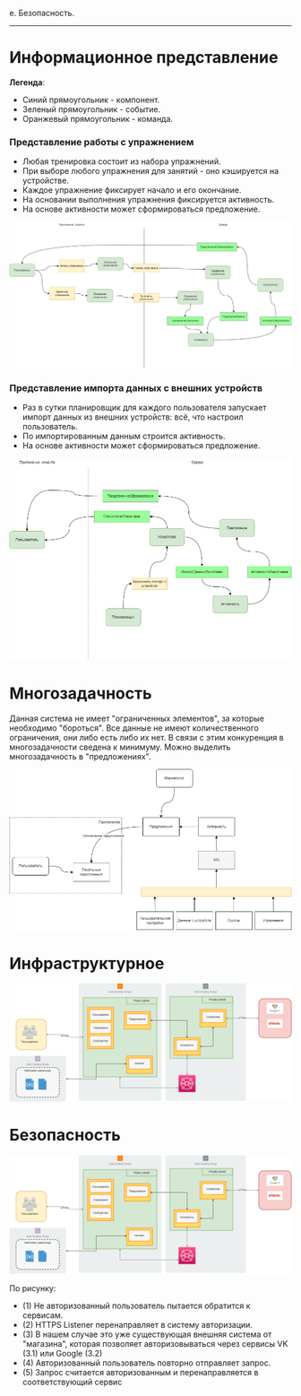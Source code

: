 


e.	Безопасность. 

------------------
# Информационное представление

**Легенда**:
- Синий прямоугольник - компонент.
- Зеленый прямоугольник - событие.
- Оранжевый прямоугольник - команда.

### Представление работы с упражнением
- Любая тренировка состоит из набора упражнений. 
- При выборе любого упражнения для занятий - оно кэшируется на устройстве.
- Каждое упражнение фиксирует начало и его окончание.
- На основании выполнения упражнения фиксируется активность.
- На основе активности может сформироваться предложение.

![Представление начала/окончания упражнения](https://github.com/AnatolyOsc/arch_study_project/blob/dd438ff7e96a4fa00652c52555bb395833a3b696/%D0%98%D1%82%D0%BE%D0%B3%D0%BE%D0%B2%D1%8B%D0%B9%20%D0%BF%D1%80%D0%BE%D0%B5%D0%BA%D1%82/img/04_inf_model.png)

### Представление импорта данных с внешних устройств
 - Раз в сутки планировщик для каждого пользователя запускает импорт данных из внешних устройств: всё, что настроил пользователь.
 - По импортированным данным строится активность.
 - На основе активности может сформироваться предложение.

![Представление импорта данных](https://github.com/AnatolyOsc/arch_study_project/blob/dd438ff7e96a4fa00652c52555bb395833a3b696/%D0%98%D1%82%D0%BE%D0%B3%D0%BE%D0%B2%D1%8B%D0%B9%20%D0%BF%D1%80%D0%BE%D0%B5%D0%BA%D1%82/img/05_inf_model.png)


# Многозадачность 
Данная система не имеет "ограниченных элементов", за которые необходимо "бороться". Все данные не имеют количественного ограничения, они либо есть либо их нет. В связи с этим конкуренция в многозадачности сведена к минимуму. Можно выделить многозадачность в "предложениях".

![Представление многозадачности формирования предложений](https://github.com/AnatolyOsc/arch_study_project/blob/ac70d6c7bf1d1e7d2d126f6cad05eda1f958d75b/%D0%98%D1%82%D0%BE%D0%B3%D0%BE%D0%B2%D1%8B%D0%B9%20%D0%BF%D1%80%D0%BE%D0%B5%D0%BA%D1%82/img/06_conc_model.png)

# Инфраструктурное

![Инфраструктурное представление](https://github.com/AnatolyOsc/arch_study_project/blob/ac70d6c7bf1d1e7d2d126f6cad05eda1f958d75b/%D0%98%D1%82%D0%BE%D0%B3%D0%BE%D0%B2%D1%8B%D0%B9%20%D0%BF%D1%80%D0%BE%D0%B5%D0%BA%D1%82/img/07_depl_model.png)


# Безопасность
![Представление защиты](https://github.com/AnatolyOsc/arch_study_project/blob/ac70d6c7bf1d1e7d2d126f6cad05eda1f958d75b/%D0%98%D1%82%D0%BE%D0%B3%D0%BE%D0%B2%D1%8B%D0%B9%20%D0%BF%D1%80%D0%BE%D0%B5%D0%BA%D1%82/img/07_depl_model.png)

По рисунку:
- (1) Не авторизованный пользователь пытается обратится к сервисам.
- (2) HTTPS Listener перенаправляет в систему авторизации. 
- (3) В нашем случае это уже существующая внешняя система от "магазина", которая позволяет авторизовываться через сервисы VK (3.1) или Google (3.2)
- (4) Авторизованный пользователь повторно отправляет запрос.
- (5) Запрос считается авторизованным и перенаправляется в соответствующий сервис